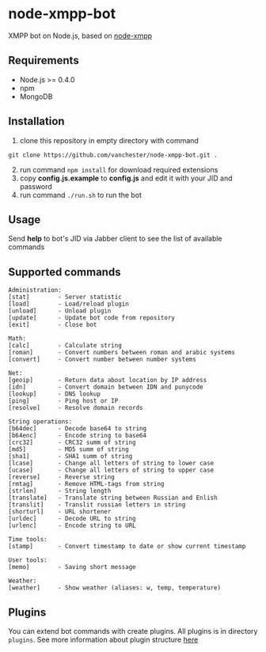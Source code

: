 node-xmpp-bot
=============

XMPP bot on Node.js, based on [node-xmpp](https://github.com/astro/node-xmpp)

Requirements
------------
* Node.js >= 0.4.0
* npm
* MongoDB

Installation
------------
1. clone this repository in empty directory with command
 ```
 git clone https://github.com/vanchester/node-xmpp-bot.git .
 ```
2. run command `npm install` for download required extensions
3. copy **config.js.example** to **config.js** and edit it with your JID and password
4. run command `./run.sh` to run the bot

Usage
-----
Send **help** to bot's JID via Jabber client to see the list of available commands

Supported commands
------------------
 ```
Administration:
 [stat]        - Server statistic
 [load]        - Load/reload plugin
 [unload]      - Unload plugin
 [update]      - Update bot code from repository
 [exit]        - Close bot

Math:
 [calc]        - Calculate string
 [roman]       - Convert numbers between roman and arabic systems
 [convert]     - Convert number between number systems

Net:
 [geoip]       - Return data about location by IP address
 [idn]         - Convert domain between IDN and punycode
 [lookup]      - DNS lookup
 [ping]        - Ping host or IP
 [resolve]     - Resolve domain records

String operations:
 [b64dec]      - Decode base64 to string
 [b64enc]      - Encode string to base64
 [crc32]       - CRC32 summ of string
 [md5]         - MD5 summ of string
 [sha1]        - SHA1 summ of string
 [lcase]       - Change all letters of string to lower case
 [ucase]       - Change all letters of string to upper case
 [reverse]     - Reverse string
 [rmtag]       - Remove HTML-tags from string
 [strlen]      - String length
 [translate]   - Translate string between Russian and Enlish
 [translit]    - Translit russian letters in string
 [shorturl]    - URL shortener
 [urldec]      - Decode URL to string
 [urlenc]      - Encode string to URL

Time tools:
 [stamp]       - Convert timestamp to date or show current timestamp

User tools:
 [memo]        - Saving short message

Weather:
 [weather]     - Show weather (aliases: w, temp, temperature)
 ```

Plugins
-------
You can extend bot commands with create plugins. All plugins is in directory `plugins`. 
See more information about plugin structure [here](./plugins/README.md)
